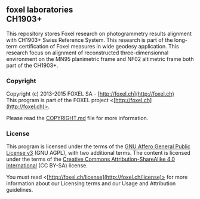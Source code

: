 
## foxel laboratories<br />CH1903+

This repository stores Foxel research on photogrammetry results alignment with CH1903+ Swiss Reference System. This research is part of the long-term certification of Foxel measures in wide geodesy application. This research focus on alignment of reconstructed three-dimensionnal environment on the MN95 planimetric frame and NF02 altimetric frame both part of the CH1903+.

### Copyright

Copyright (c) 2013-2015 FOXEL SA - [http://foxel.ch](http://foxel.ch)<br />
This program is part of the FOXEL project <[http://foxel.ch](http://foxel.ch)>.

Please read the [COPYRIGHT.md](COPYRIGHT.md) file for more information.


### License

This program is licensed under the terms of the
[GNU Affero General Public License v3](http://www.gnu.org/licenses/agpl.html)
(GNU AGPL), with two additional terms. The content is licensed under the terms
of the
[Creative Commons Attribution-ShareAlike 4.0 International](http://creativecommons.org/licenses/by-sa/4.0/)
(CC BY-SA) license.

You must read <[http://foxel.ch/license](http://foxel.ch/license)> for more
information about our Licensing terms and our Usage and Attribution guidelines.

